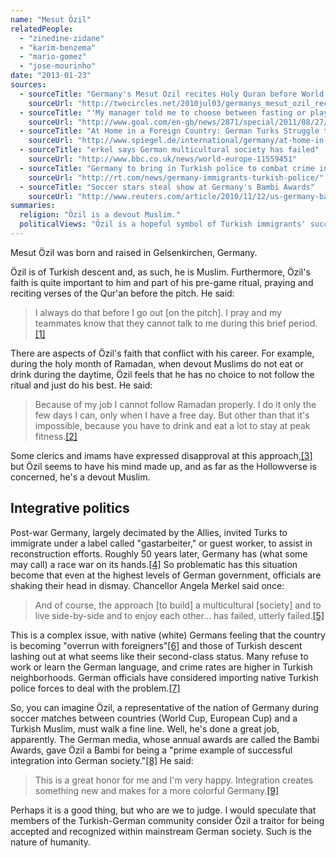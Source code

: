 ```yaml
---
name: "Mesut Özil"
relatedPeople:
  - "zinedine-zidane"
  - "karim-benzema"
  - "mario-gomez"
  - "jose-mourinho"
date: "2013-01-23"
sources:
  - sourceTitle: "Germany's Mesut Ozil recites Holy Quran before World Cup matches"
    sourceUrl: "http://twocircles.net/2010jul03/germanys_mesut_ozil_recites_holy_quran_world_cup_matches.html"
  - sourceTitle: "'My manager told me to choose between fasting or playing – I chose to fast' – how Muslim footballers including Mesut Ozil and Amr Zaki approach Ramadan"
    sourceUrl: "http://www.goal.com/en-gb/news/2871/special/2011/08/27/2637353/my-manager-told-me-to-choose-between-fasting-or-playing-i"
  - sourceTitle: "At Home in a Foreign Country: German Turks Struggle to Find Their Identity"
    sourceUrl: "http://www.spiegel.de/international/germany/at-home-in-a-foreign-country-german-turks-struggle-to-find-their-identity-a-795299.html"
  - sourceTitle: "erkel says German multicultural society has failed"
    sourceUrl: "http://www.bbc.co.uk/news/world-europe-11559451"
  - sourceTitle: "Germany to bring in Turkish police to combat crime in ethnic communities"
    sourceUrl: "http://rt.com/news/germany-immigrants-turkish-police/"
  - sourceTitle: "Soccer stars steal show at Germany's Bambi Awards"
    sourceUrl: "http://www.reuters.com/article/2010/11/12/us-germany-bambi-awards-idUSTRE6AB38U20101112"
summaries:
  religion: "Özil is a devout Muslim."
  politicalViews: "Özil is a hopeful symbol of Turkish immigrants' successful integration into German society."
---
```


Mesut Özil was born and raised in Gelsenkirchen, Germany.

Özil is of Turkish descent and, as such, he is Muslim. Furthermore, Özil's faith is quite important to him and part of his pre-game ritual, praying and reciting verses of the Qur'an before the pitch. He said:

>I always do that before I go out [on the pitch]. I pray and my teammates know that they cannot talk to me during this brief period.<a class="source-citation" href="#http%3A%2F%2Ftwocircles.net%2F2010jul03%2Fgermanys_mesut_ozil_recites_holy_quran_world_cup_matches.html" title="Germany&apos;s Mesut Ozil recites Holy Quran before World Cup matches">[1]</a>

There are aspects of Özil's faith that conflict with his career. For example, during the holy month of Ramadan, when devout Muslims do not eat or drink during the daytime, Özil feels that he has no choice to not follow the ritual and just do his best. He said:

>Because of my job I cannot follow Ramadan properly. I do it only the few days I can, only when I have a free day. But other than that it's impossible, because you have to drink and eat a lot to stay at peak fitness.<a class="source-citation" href="#http%3A%2F%2Fwww.goal.com%2Fen-gb%2Fnews%2F2871%2Fspecial%2F2011%2F08%2F27%2F2637353%2Fmy-manager-told-me-to-choose-between-fasting-or-playing-i" title="&apos;My manager told me to choose between fasting or playing – I chose to fast&apos; – how Muslim footballers including Mesut Ozil and Amr Zaki approach Ramadan">[2]</a>

Some clerics and imams have expressed disapproval at this approach,<a class="source-citation" href="#http%3A%2F%2Fwww.goal.com%2Fen-gb%2Fnews%2F2871%2Fspecial%2F2011%2F08%2F27%2F2637353%2Fmy-manager-told-me-to-choose-between-fasting-or-playing-i" title="&apos;My manager told me to choose between fasting or playing – I chose to fast&apos; – how Muslim footballers including Mesut Ozil and Amr Zaki approach Ramadan">[3]</a> but Özil seems to have his mind made up, and as far as the Hollowverse is concerned, he's a devout Muslim.


## Integrative politics

Post-war Germany, largely decimated by the Allies, invited Turks to immigrate under a label called "gastarbeiter," or guest worker, to assist in reconstruction efforts. Roughly 50 years later, Germany has (what some may call) a race war on its hands.<a class="source-citation" href="#http%3A%2F%2Fwww.spiegel.de%2Finternational%2Fgermany%2Fat-home-in-a-foreign-country-german-turks-struggle-to-find-their-identity-a-795299.html" title="At Home in a Foreign Country: German Turks Struggle to Find Their Identity">[4]</a> So problematic has this situation become that even at the highest levels of German government, officials are shaking their head in dismay. Chancellor Angela Merkel said once:

>And of course, the approach [to build] a multicultural [society] and to live side-by-side and to enjoy each other… has failed, utterly failed.<a class="source-citation" href="#http%3A%2F%2Fwww.bbc.co.uk%2Fnews%2Fworld-europe-11559451" title="erkel says German multicultural society has failed">[5]</a>

This is a complex issue, with native (white) Germans feeling that the country is becoming "overrun with foreigners"<a class="source-citation" href="#http%3A%2F%2Fwww.bbc.co.uk%2Fnews%2Fworld-europe-11559451" title="erkel says German multicultural society has failed">[6]</a> and those of Turkish descent lashing out at what seems like their second-class status. Many refuse to work or learn the German language, and crime rates are higher in Turkish neighborhoods. German officials have considered importing native Turkish police forces to deal with the problem.<a class="source-citation" href="#http%3A%2F%2Frt.com%2Fnews%2Fgermany-immigrants-turkish-police%2F" title="Germany to bring in Turkish police to combat crime in ethnic communities">[7]</a>

So, you can imagine Özil, a representative of the nation of Germany during soccer matches between countries (World Cup, European Cup) and a Turkish Muslim, must walk a fine line. Well, he's done a great job, apparently. The German media, whose annual awards are called the Bambi Awards, gave Özil a Bambi for being a "prime example of successful integration into German society."<a class="source-citation" href="#http%3A%2F%2Fwww.reuters.com%2Farticle%2F2010%2F11%2F12%2Fus-germany-bambi-awards-idUSTRE6AB38U20101112" title="Soccer stars steal show at Germany&apos;s Bambi Awards">[8]</a> He said:

>This is a great honor for me and I'm very happy. Integration creates something new and makes for a more colorful Germany.<a class="source-citation" href="#http%3A%2F%2Fwww.reuters.com%2Farticle%2F2010%2F11%2F12%2Fus-germany-bambi-awards-idUSTRE6AB38U20101112" title="Soccer stars steal show at Germany&apos;s Bambi Awards">[9]</a>

Perhaps it is a good thing, but who are we to judge. I would speculate that members of the Turkish-German community consider Özil a traitor for being accepted and recognized within mainstream German society. Such is the nature of humanity.